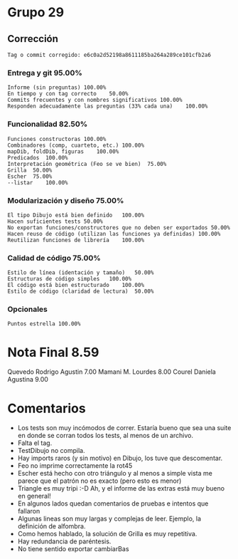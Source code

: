 # Grupo 29		
## Corrección		
	Tag o commit corregido:	e6c0a2d52198a8611185ba264a289ce101cfb2a6
		
### Entrega y git		95.00%
	Informe (sin preguntas)	100.00%
	En tiempo y con tag correcto	50.00%
	Commits frecuentes y con nombres significativos	100.00%
	Responden adecuadamente las preguntas (33% cada una)	100.00%
### Funcionalidad		82.50%
	Funciones constructoras	100.00%
	Combinadores (comp, cuarteto, etc.)	100.00%
	mapDib, foldDib, figuras	100.00%
	Predicados	100.00%
	Interpretación geométrica (Feo se ve bien)	75.00%
	Grilla	50.00%
	Escher	75.00%
	--listar	100.00%
### Modularización y diseño		75.00%
	El tipo Dibujo está bien definido	100.00%
	Hacen suficientes tests	50.00%
	No exportan funciones/constructores que no deben ser exportados	50.00%
	Hacen reuso de código (utilizan las funciones ya definidas)	100.00%
	Reutilizan funciones de librería	100.00%
### Calidad de código		75.00%
	Estilo de línea (identación y tamaño)	50.00%
	Estructuras de código simples	100.00%
	El código está bien estructurado	100.00%
	Estilo de código (claridad de lectura)	50.00%
### Opcionales		
	Puntos estrella	100.00%
		
# Nota Final		8.59
Quevedo Rodrigo Agustin		7.00
Mamani M. Lourdes		8.00
Courel Daniela Agustina		9.00
		
# Comentarios		
- Los tests son muy incómodos de correr. Estaría bueno que sea una suite en donde se corran todos los tests, al menos de un archivo.		
- Falta el tag.		
- TestDibujo no compila.		
- Hay imports raros (y sin motivo) en Dibujo, los tuve que descomentar.		
- Feo no imprime correctamente la rot45		
- Escher está hecho con otro triángulo y al menos a simple vista me parece que el patrón no es exacto (pero esto es menor)		
- Triangle es muy tripi :-D Ah, y el informe de las extras está muy bueno en general!		
- En algunos lados quedan comentarios de pruebas e intentos que fallaron		
- Algunas lineas son muy largas y complejas de leer. Ejemplo, la definición de alfombra.		
- Como hemos hablado, la solución de Grilla es muy repetitiva.		
- Hay redundancia de paréntesis.		
- No tiene sentido exportar cambiarBas		
